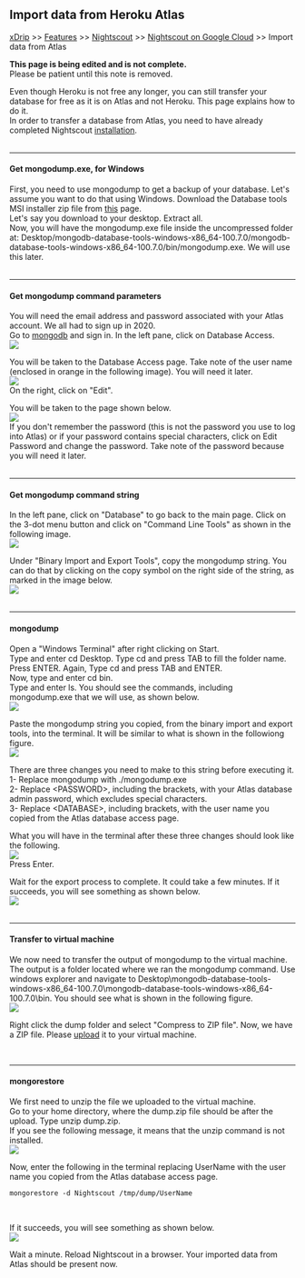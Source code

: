 ## Import data from Heroku Atlas
[xDrip](../../README.md) >> [Features](../Features_page.md) >> [Nightscout](../Nightscout_page.md) >> [Nightscout on Google Cloud](./GoogleCloud.md) >> Import data from Atlas  
  
**This page is being edited and is not complete.**  
Please be patient until this note is removed.  
  
Even though Heroku is not free any longer, you can still transfer your database for free as it is on Atlas and not Heroku.  This page explains how to do it.  
In order to transfer a database from Atlas, you need to have already completed Nightscout [installation](./NS_Install.md).  
<br/>  
  
---  
  
#### **Get mongodump.exe, for Windows**  
First, you need to use mongodump to get a backup of your database.  Let's assume you want to do that using Windows.  Download the Database tools MSI installer zip file from [this](https://www.mongodb.com/docs/database-tools/installation/installation-windows/) page.  
Let's say you download to your desktop.  Extract all.  
Now, you will have the mongodump.exe file inside the uncompressed folder at: Desktop/mongodb-database-tools-windows-x86_64-100.7.0/mongodb-database-tools-windows-x86_64-100.7.0/bin/mongodump.exe.  We will use this later.  
<br/>  
  
---  
  
#### **Get mongodump command parameters**  
You will need the email address and password associated with your Atlas account.  We all had to sign up in 2020.  
Go to [mongodb](https://www.mongodb.com/home) and sign in.  In the left pane, click on Database Access.  
![](./images/Atlas_dbAccess.png)  
  
You will be taken to the Database Access page.  Take note of the user name (enclosed in orange in the following image).  You will need it later.  
![](./images/Atlas_dbAccess2.png)  
On the right, click on "Edit".  
  
You will be taken to the page shown below.  
![](./images/Atlas_pass.png)  
If you don't remember the password (this is not the password you use to log into Atlas) or if your password contains special characters, click on Edit Password and change the password.  Take note of the password because you will need it later.  
<br/>  
  
---  
  
#### **Get mongodump command string**  
In the left pane, click on "Database" to go back to the main page.  Click on the 3-dot menu button and click on "Command Line Tools" as shown in the following image.  
![](./images/Atlas_CLTools.png)  
  
Under "Binary Import and Export Tools", copy the mongodump string.  You can do that by clicking on the copy symbol on the right side of the string, as marked in the image below.  
![](./images/mongodump.png)  
<br/>  
  
---    
  
#### **mongodump**  
Open a "Windows Terminal" after right clicking on Start.  
Type and enter cd Desktop.  Type cd and press TAB to fill the folder name.  Press ENTER.  Again, Type cd and press TAB and ENTER.  
Now, type and enter cd bin.  
Type and enter ls.  You should see the commands, including mongodump.exe that we will use, as shown below.  
![](./images/WinMongodumpExe.png)  
  
Paste the mongodump string you copied, from the binary import and export tools, into the terminal.  It will be similar to what is shown in the followiong figure.  
![](./images/dumpPaste.png)  
  
There are three changes you need to make to this string before executing it.  
1- Replace mongodump with ./mongodump.exe  
2- Replace \<PASSWORD\>, including the brackets, with your Atlas database admin password, which excludes special characters.  
3- Replace \<DATABASE\>, including brackets, with the user name you copied from the Atlas database access page.  
  
What you will have in the terminal after these three changes should look like the following.  
![](./images/dumpPasteMod.png)  
Press Enter.  
  
Wait for the export process to complete.  It could take a few minutes.  If it succeeds, you will see something as shown below.  
![](./images/ExportSuccess.png)  
<br/>  
  
---  
  
#### **Transfer to virtual machine**  
We now need to transfer the output of mongodump to the virtual machine.  The output is a folder located where we ran the mongodump command.  Use windows explorer and navigate to Desktop\mongodb-database-tools-windows-x86_64-100.7.0\mongodb-database-tools-windows-x86_64-100.7.0\bin.  You should see what is shown in the following figure.  
![](./images/WinMongoDumpOut.png)  
  
Right click the dump folder and select "Compress to ZIP file".  Now, we have a ZIP file.  Please [upload](./Upload_Download.md) it to your virtual machine.  
  
<br/>
  
---  
  
#### **mongorestore**  
We first need to unzip the file we uploaded to the virtual machine.  
Go to your home directory, where the dump.zip file should be after the upload.  Type unzip dump.zip.  
If you see the following message, it means that the unzip command is not installed.  
![](./images/unzipNotInstalled.png)  

Now, enter the following in the terminal replacing UserName with the user name you copied from the Atlas database access page.  
  
```  
mongorestore -d Nightscout /tmp/dump/UserName 
```  
<br/>  
  
If it succeeds, you will see something as shown below.  
![](./images/RestoreSuccess.png)  
  
Wait a minute.  Reload Nightscout in a browser.  Your imported data from Atlas should be present now.  
  
